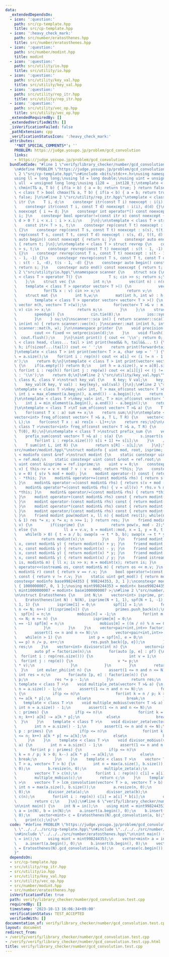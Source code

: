 ```yaml
---
data:
  _extendedDependsOn:
  - icon: ':question:'
    path: src/cp-template.hpp
    title: src/cp-template.hpp
  - icon: ':heavy_check_mark:'
    path: src/number/eratosthenes.hpp
    title: src/number/eratosthenes.hpp
  - icon: ':question:'
    path: src/number/modint.hpp
    title: modint
  - icon: ':question:'
    path: src/utility/io.hpp
    title: src/utility/io.hpp
  - icon: ':question:'
    path: src/utility/key_val.hpp
    title: src/utility/key_val.hpp
  - icon: ':question:'
    path: src/utility/rep_itr.hpp
    title: src/utility/rep_itr.hpp
  - icon: ':question:'
    path: src/utility/vec_op.hpp
    title: src/utility/vec_op.hpp
  _extendedRequiredBy: []
  _extendedVerifiedWith: []
  _isVerificationFailed: false
  _pathExtension: cpp
  _verificationStatusIcon: ':heavy_check_mark:'
  attributes:
    '*NOT_SPECIAL_COMMENTS*': ''
    PROBLEM: https://judge.yosupo.jp/problem/gcd_convolution
    links:
    - https://judge.yosupo.jp/problem/gcd_convolution
  bundledCode: "#line 1 \"verify/library_checker/number/gcd_convolution.test.cpp\"\
    \n#define PROBLEM \"https://judge.yosupo.jp/problem/gcd_convolution\"\n\n#line\
    \ 2 \"src/cp-template.hpp\"\n#include <bits/stdc++.h>\nusing namespace std;\n\
    using ll = long long;\nusing ld = long double;\nusing uint = unsigned int;\nusing\
    \ ull  = unsigned long long;\nusing i128 = __int128_t;\ntemplate < class T > bool\
    \ chmin(T& a, T b) { if(a > b) { a = b; return true; } return false; }\ntemplate\
    \ < class T > bool chmax(T& a, T b) { if(a < b) { a = b; return true; } return\
    \ false; }\n\n#line 2 \"src/utility/rep_itr.hpp\"\ntemplate < class T > struct\
    \ itr {\n    T i, d;\n    constexpr itr(const T i) noexcept : i(i), d(1) {}\n\
    \    constexpr itr(const T i, const T d) noexcept : i(i), d(d) {}\n    void operator++()\
    \ noexcept { i += d; }\n    constexpr int operator*() const noexcept { return\
    \ i; }\n    constexpr bool operator!=(const itr x) const noexcept {\n        return\
    \ d > 0 ? i < x.i : i > x.i;\n    }\n};\n\ntemplate < class T > struct rep {\n\
    \    const itr< T > s, t;\n    constexpr rep(const T t) noexcept : s(0), t(t)\
    \ {}\n    constexpr rep(const T s, const T t) noexcept : s(s), t(t) {}\n    constexpr\
    \ rep(const T s, const T t, const T d) noexcept : s(s, d), t(t, d) {}\n    constexpr\
    \ auto begin() const noexcept { return s; }\n    constexpr auto end() const noexcept\
    \ { return t; }\n};\n\ntemplate < class T > struct revrep {\n    const itr < T\
    \ > s, t;\n    constexpr revrep(const T t) noexcept : s(t - 1, -1), t(-1, -1)\
    \ {}\n    constexpr revrep(const T s, const T t) noexcept : s(t - 1, -1), t(s\
    \ - 1, -1) {}\n    constexpr revrep(const T s, const T t, const T d) noexcept\
    \ : s(t - 1, -d), t(s - 1, -d) {}\n    constexpr auto begin() const noexcept {\
    \ return s; }\n    constexpr auto end() const noexcept { return t; }\n};\n#line\
    \ 2 \"src/utility/io.hpp\"\nnamespace scanner {\n    struct sca {\n        template\
    \ < class T > operator T() {\n            T s; cin >> s; return s;\n        }\n\
    \    };\n    struct vec {\n        int n;\n        vec(int n) : n(n) {}\n    \
    \    template < class T > operator vector< T >() {\n            vector< T > v(n);\n\
    \            for(T& x : v) cin >> x;\n            return v;\n        }\n    };\n\
    \    struct mat {\n        int h,w;\n        mat(int h, int w) : h(h), w(w) {}\n\
    \        template < class T > operator vector< vector< T > >() {\n           \
    \ vector m(h, vector< T >(w));\n            for(vector< T >& v : m) for(T& x :\
    \ v) cin >> x;\n            return m;\n        }\n    };\n    struct speedup {\n\
    \        speedup() {\n            cin.tie(0);\n            ios::sync_with_stdio(0);\n\
    \        }\n    } su;\n}\nscanner::sca in() { return scanner::sca(); }\nscanner::vec\
    \ in(int n) { return scanner::vec(n); }\nscanner::mat in(int h, int w) { return\
    \ scanner::mat(h, w); }\n\nnamespace printer {\n    void precision(int d) {\n\
    \        cout << fixed << setprecision(d);\n    }\n    void flush() {\n      \
    \  cout.flush();\n    }\n}\nint print() { cout << '\\n'; return 0; }\ntemplate\
    \ < class head, class... tail > int print(head&& h, tail&&... t) {\n    cout <<\
    \ h; if(sizeof...(tail)) cout << ' ';\n    return print(forward<tail>(t)...);\n\
    }\ntemplate < class T > int print(vector< T > a, char sep = ' ') {\n    int n\
    \ = a.size();\n    for(int i : rep(n)) cout << a[i] << (i != n - 1 ? sep : '\\\
    n');\n    return 0;\n}\ntemplate < class T > int print(vector< vector< T > > a)\
    \ {\n    if(a.empty()) return 0;\n    int h = a.size(), w = a[0].size();\n   \
    \ for(int i : rep(h)) for(int j : rep(w)) cout << a[i][j] << (j != w - 1 ? ' '\
    \ : '\\n');\n    return 0;\n}\n#line 2 \"src/utility/key_val.hpp\"\ntemplate <\
    \ class K, class V >\nstruct key_val {\n    K key; V val;\n    key_val() {}\n\
    \    key_val(K key, V val) : key(key), val(val) {}\n};\n#line 2 \"src/utility/vec_op.hpp\"\
    \ntemplate < class T >\nkey_val< int, T > max_of(const vector< T >& a) {\n   \
    \ int i = max_element(a.begin(), a.end()) - a.begin();\n    return {i, a[i]};\n\
    }\n\ntemplate < class T >\nkey_val< int, T > min_of(const vector< T >& a) {\n\
    \    int i = min_element(a.begin(), a.end()) - a.begin();\n    return {i, a[i]};\n\
    }\n\ntemplate < class T >\nT sum_of(const vector< T >& a) {\n    T sum = 0;\n\
    \    for(const T x : a) sum += x;\n    return sum;\n}\n\ntemplate < class T >\n\
    vector<int> freq_of(const vector< T >& a, T L, T R) {\n    vector<int> res(R -\
    \ L);\n    for(const T x : a) res[x - L]++;\n    return res;\n}\n\ntemplate <\
    \ class T >\nvector<int> freq_of(const vector< T >& a, T R) {\n    return freq_of(a,\
    \ T(0), R);\n}\n\ntemplate < class T >\nstruct prefix_sum {\n    vector< T > s;\n\
    \    prefix_sum(const vector< T >& a) : s(a) {\n        s.insert(s.begin(), T(0));\n\
    \        for(int i : rep(a.size())) s[i + 1] += s[i];\n    }\n    // [L, R)\n\
    \    T sum(int L, int R) {\n        return s[R] - s[L];\n    }\n};\n#line 2 \"\
    src/number/modint.hpp\"\nstruct modinfo { uint mod, root, isprime; };\ntemplate\
    \ < modinfo const &ref >\nstruct modint {\n    static constexpr uint const &mod\
    \ = ref.mod;\n    static constexpr uint const &root = ref.root;\n    static constexpr\
    \ uint const &isprime = ref.isprime;\n    uint v = 0;\n    constexpr modint& s(uint\
    \ v) { this->v = v < mod ? v : v - mod; return *this; }\n    constexpr modint(ll\
    \ v = 0) { s(v % mod + mod); }\n    modint operator-() const { return modint()\
    \ - *this; }\n    modint& operator+=(const modint& rhs) { return s(v + rhs.v);\
    \ }\n    modint& operator-=(const modint& rhs) { return s(v + mod - rhs.v); }\n\
    \    modint& operator*=(const modint& rhs) { v = ull(v) * rhs.v % mod; return\
    \ *this; }\n    modint& operator/=(const modint& rhs) { return *this *= inv(rhs);\
    \ }\n    modint operator+(const modint& rhs) const { return modint(*this) += rhs;\
    \ }\n    modint operator-(const modint& rhs) const { return modint(*this) -= rhs;\
    \ }\n    modint operator*(const modint& rhs) const { return modint(*this) *= rhs;\
    \ }\n    modint operator/(const modint& rhs) const { return modint(*this) /= rhs;\
    \ }\n    friend modint pow(modint x, ll n) { modint res(1); while(n > 0) { if(n\
    \ & 1) res *= x; x *= x; n >>= 1; } return res; }\n    friend modint inv(modint\
    \ v) {\n        if(isprime) {\n            return pow(v, mod - 2);\n        }\
    \ else {\n            ll a = v.v, b = modint::mod, x = 1, y = 0, t;\n        \
    \    while(b > 0) { t = a / b; swap(a -= t * b, b); swap(x -= t * y, y); }\n \
    \           return modint(x);\n        }\n    }\n    friend modint operator+(int\
    \ x, const modint& y) { return modint(x) + y; }\n    friend modint operator-(int\
    \ x, const modint& y) { return modint(x) - y; }\n    friend modint operator*(int\
    \ x, const modint& y) { return modint(x) * y; }\n    friend modint operator/(int\
    \ x, const modint& y) { return modint(x) / y; }\n    friend istream& operator>>(istream&\
    \ is, modint& m) { ll x; is >> x; m = modint(x); return is; }\n    friend ostream&\
    \ operator<<(ostream& os, const modint& m) { return os << m.v; }\n    bool operator==(const\
    \ modint& r) const { return v == r.v; }\n    bool operator!=(const modint& r)\
    \ const { return v != r.v; }\n    static uint get_mod() { return mod; }\n};\n\
    constexpr modinfo base998244353 { 998244353, 3, 1 };\nconstexpr modinfo base1000000007\
    \ { 1000000007, 0, 1 };\nusing mint998244353 = modint< base998244353 >;\nusing\
    \ mint1000000007 = modint< base1000000007 >;\n#line 2 \"src/number/eratosthenes.hpp\"\
    \n\nstruct Eratosthenes {\n    int N;\n    vector<int> isprime, primes, spf, mobius;\n\
    \    Eratosthenes(int N) : N(N), isprime(N + 1, 1), spf(N + 1, -1), mobius(N +\
    \ 1, 1) {\n        isprime[1] = 0;\n        spf[1] = 1;\n        for(int n = 2;\
    \ n <= N; n++) if(isprime[n]) {\n            primes.push_back(n);\n          \
    \  spf[n] = n;\n            mobius[n] = -1;\n            for(int m = n + n; m\
    \ <= N; m += n) {\n                isprime[m] = 0;\n                if(spf[m]\
    \ == -1) spf[m] = n;\n                mobius[m] = ((m / n) % n == 0 ? 0 : - mobius[m]);\n\
    \            }\n        }\n    }\n    vector<pair<int,int>> factorize(int n) {\n\
    \        assert(1 <= n and n <= N);\n        vector<pair<int,int>> res;\n    \
    \    while(n > 1) {\n            int p = spf[n], e = 0;\n            while(spf[n]\
    \ == p) n /= p, e++;\n            res.push_back({p, e});\n        }\n        return\
    \ res;\n    }\n    vector<int> divisors(int n) {\n        vector<int> res = {1};\n\
    \        auto pf = factorize(n);\n        for(auto [p, e] : pf) {\n          \
    \  for(int i : rep(res.size())) {\n                int v = 1;\n              \
    \  for(int j : rep(e)) {\n                    v *= p;\n                    res.push_back(res[i]\
    \ * v);\n                }\n            }\n        }\n        return res;\n  \
    \  }\n    int euler_phi(int n) {\n        assert(1 <= n and n <= N);\n       \
    \ int res = n;\n        for(auto [p, e] : factorize(n)) {\n            res /=\
    \ p;\n            res *= p - 1;\n        }\n        return res;\n    }\n\n   \
    \ template < class T >\n    void multiple_zeta(vector< T >& a) {\n        int\
    \ n = a.size() - 1;\n        assert(1 <= n and n <= N);\n        for(int p : primes)\
    \ {\n            if(p <= n)\n                for(int k = n / p; k > 0; k--) a[k]\
    \ += a[k * p];\n            else\n                break;\n        }\n    }\n \
    \   template < class T >\n    void multiple_mobius(vector< T >& a) {\n       \
    \ int n = a.size() - 1;\n        assert(1 <= n and n <= N);\n        for(int p\
    \ : primes) {\n            if(p <= n)\n                for(int k = 1; k * p <=\
    \ n; k++) a[k] -= a[k * p];\n            else\n                break;\n      \
    \  }\n    }\n    template < class T >\n    void divisor_zeta(vector< T >& a) {\n\
    \        int n = a.size() - 1;\n        assert(1 <= n and n <= N);\n        for(int\
    \ p : primes) {\n            if(p <= n)\n                for(int k = 1; k * p\
    \ <= n; k++) a[k * p] += a[k];\n            else\n                break;\n   \
    \     }\n    }\n    template < class T >\n    void divisor_mobius(vector< T >&\
    \ a) {\n        int n = a.size() - 1;\n        assert(1 <= n and n <= N);\n  \
    \      for(int p : primes) {\n            if(p <= n)\n                for(int\
    \ k = n / p; k > 0; k--) a[k * p] -= a[k];\n            else\n               \
    \ break;\n        }\n    }\n    template < class T >\n    vector< T > gcd_convolution(vector<\
    \ T > a, vector< T > b) {\n        int n = max(a.size(), b.size());\n        a.resize(n,\
    \ 0);\n        b.resize(n, 0);\n        multiple_zeta(a);\n        multiple_zeta(b);\n\
    \        vector< T > c(n);\n        for(int i : rep(n)) c[i] = a[i] * b[i];\n\
    \        multiple_mobius(c);\n        return c;\n    }\n    template < class T\
    \ >\n    vector< T > lcm_convolution(vector< T > a, vector< T > b) {\n       \
    \ int n = max(a.size(), b.size());\n        a.resize(n, 0);\n        b.resize(n,\
    \ 0);\n        divisor_zeta(a);\n        divisor_zeta(b);\n        vector< T >\
    \ c(n);\n        for(int i : rep(n)) c[i] = a[i] * b[i];\n        divisor_mobius(c);\n\
    \        return c;\n    }\n};\n#line 6 \"verify/library_checker/number/gcd_convolution.test.cpp\"\
    \n\nint main() {\n    int N = in();\n    using mint = mint998244353;\n    vector<mint>\
    \ a = in(N), b = in(N);\n    a.insert(a.begin(), 0);\n    b.insert(b.begin(),\
    \ 0);\n    vector<mint> c = Eratosthenes(N).gcd_convolution(a, b);\n    c.erase(c.begin());\n\
    \    print(c);\n}\n"
  code: "#define PROBLEM \"https://judge.yosupo.jp/problem/gcd_convolution\"\n\n#include\
    \ \"../../../src/cp-template.hpp\"\n#include \"../../../src/number/modint.hpp\"\
    \n#include \"../../../src/number/eratosthenes.hpp\"\n\nint main() {\n    int N\
    \ = in();\n    using mint = mint998244353;\n    vector<mint> a = in(N), b = in(N);\n\
    \    a.insert(a.begin(), 0);\n    b.insert(b.begin(), 0);\n    vector<mint> c\
    \ = Eratosthenes(N).gcd_convolution(a, b);\n    c.erase(c.begin());\n    print(c);\n\
    }"
  dependsOn:
  - src/cp-template.hpp
  - src/utility/rep_itr.hpp
  - src/utility/io.hpp
  - src/utility/key_val.hpp
  - src/utility/vec_op.hpp
  - src/number/modint.hpp
  - src/number/eratosthenes.hpp
  isVerificationFile: true
  path: verify/library_checker/number/gcd_convolution.test.cpp
  requiredBy: []
  timestamp: '2023-10-13 16:06:34+09:00'
  verificationStatus: TEST_ACCEPTED
  verifiedWith: []
documentation_of: verify/library_checker/number/gcd_convolution.test.cpp
layout: document
redirect_from:
- /verify/verify/library_checker/number/gcd_convolution.test.cpp
- /verify/verify/library_checker/number/gcd_convolution.test.cpp.html
title: verify/library_checker/number/gcd_convolution.test.cpp
---
```


